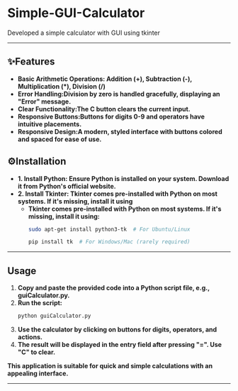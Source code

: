 # Simple-GUI-Calculator
Developed a simple calculator with GUI using tkinter

---
## ✨Features
- **Basic Arithmetic Operations: Addition (+), Subtraction (-), Multiplication (*), Division (/)**
- **Error Handling:Division by zero is handled gracefully, displaying an "Error" message.**
- **Clear Functionality:The C button clears the current input.**
- **Responsive Buttons:Buttons for digits 0-9 and operators have intuitive placements.**
- **Responsive Design:A modern, styled interface with buttons colored and spaced for ease of use.**

## ⚙️Installation
 - **1. Install Python: Ensure Python is installed on your system. Download it from Python's official website.**
 - **2. Install Tkinter: Tkinter comes pre-installed with Python on most systems. If it's missing, install it using**
   - **Tkinter comes pre-installed with Python on most systems. If it's missing, install it using:**
     ```bash
     sudo apt-get install python3-tk  # For Ubuntu/Linux
     ```
     ```bash
     pip install tk  # For Windows/Mac (rarely required)
     ```

---
## Usage
1. **Copy and paste the provided code into a Python script file, e.g., guiCalculator.py.**
2. **Run the script:**
   ```bash
   python guiCalculator.py
   ```
3. **Use the calculator by clicking on buttons for digits, operators, and actions.**
4. **The result will be displayed in the entry field after pressing "=". Use "C" to clear.**

**This application is suitable for quick and simple calculations with an appealing interface.**

---


